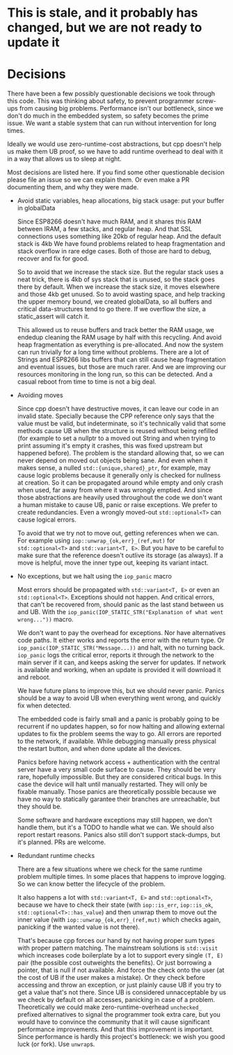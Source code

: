 
# This is stale, and it probably has changed, but we are not ready to update it

# Decisions

There have been a few possibly questionable decisions we took through this code. This was thinking about safety, to prevent programmer screw-ups from causing big problems. Performance isn't our bottleneck, since we don't do much in the embedded system, so safety becomes the prime issue. We want a stable system that can run without intervention for long times.

Ideally we would use zero-runtime-cost abstractions, but cpp doesn't help us make them UB proof, so we have to add runtime overhead to deal with it in a way that allows us to sleep at night.

Most decisions are listed here. If you find some other questionable decision please file an issue so we can explain them. Or even make a PR documenting them, and why they were made.

- Avoid static variables, heap allocations, big stack usage: put your buffer in globalData

    Since ESP8266 doesn't have much RAM, and it shares this RAM between IRAM, a few stacks, and regular heap. And that SSL connections uses something like 20kb of regular heap. And the default stack is 4kb We have found problems related to heap fragmentation and stack overflow in rare edge cases. Both of those are hard to debug, recover and fix for good.

    So to avoid that we increase the stack size. But the regular stack uses a neat trick, there is 4kb of sys stack that is unused, so the stack goes there by default. When we increase the stack size, it moves elsewhere and those 4kb get unused. So to avoid wasting space, and help tracking the upper memory bound, we created globalData, so all buffers and critical data-structures tend to go there. If we overflow the size, a static_assert will catch it.

    This allowed us to reuse buffers and track better the RAM usage, we endedup cleaning the RAM usage by half with this recycling. And avoid heap fragmentation as everything is pre-allocated. And now the system can run trivially for a long time without problems. There are a lot of Strings and ESP8266 libs buffers that can still cause heap fragmentation and eventual issues, but those are much rarer. And we are improving our resources monitoring in the long run, so this can be detected. And a casual reboot from time to time is not a big deal.

- Avoiding moves

    Since cpp doesn't have destructive moves, it can leave our code in an invalid state. Specially because the CPP reference only says that the value must be valid, but indeterminate, so it's technically valid that some methods cause UB when the structure is reused without being refilled (for example to set a nullptr to a moved out String and when trying to print assuming it's empty it crashes, this was fixed upstream but happened before). The problem is the standard allowing that, so we can never depend on moved out objects being sane. And even when it makes sense, a nulled `std::{unique,shared}_ptr`, for example, may cause logic problems because it generally only is checked for nullness at creation. So it can be propagated around while empty and only crash when used, far away from where it was wrongly emptied. And since those abstractions are heavily used throughout the code we don't want a human mistake to cause UB, panic or raise exceptions. We prefer to create redundancies. Even a wrongly moved-out `std::optional<T>` can cause logical errors.

    To avoid that we try not to move out, getting references when we can. For example using `iop::unwrap_{ok,err}_(ref,mut)` for `std::optional<T>` and `std::variant<T, E>`. But you have to be careful to make sure that the reference doesn't outlive its storage (as always). If a move is helpful, move the inner type out, keeping its variant intact.

- No exceptions, but we halt using the `iop_panic` macro

    Most errors should be propagated with `std::variant<T, E>` or even an `std::optional<T>`. Exceptions should not happen. And critical errors, that can't be recovered from, should panic as the last stand between us and UB. With the `iop_panic(IOP_STATIC_STR("Explanation of what went wrong..."))` macro.

    We don't want to pay the overhead for exceptions. Nor have alternatives code paths. It either works and reports the error with the return type. Or `iop_panic(IOP_STATIC_STR("Message...))` and halt, with no turning back. `iop_panic` logs the critical error, reports it through the network to the main server if it can, and keeps asking the server for updates. If network is available and working, when an update is provided it will download it and reboot.

    We have future plans to improve this, but we should never panic. Panics should be a way to avoid UB when everything went wrong, and quickly fix when detected.

    The embedded code is fairly small and a panic is probably going to be recurrent if no updates happen, so for now halting and allowing external updates to fix the problem seems the way to go. All errors are reported to the network, if available. While debugging manually press physical the restart button, and when done update all the devices.

    Panics before having network access + authentication with the central server have a very small code surface to cause. They should be very rare, hopefully impossible. But they are considered critical bugs. In this case the device will halt until manually restarted. They will only be fixable manually. Those panics are theoretically possible because we have no way to statically garantee their branches are unreachable, but they should be.

    Some software and hardware exceptions may still happen, we don't handle them, but it's a TODO to handle what we can. We should also report restart reasons. Panics also still don't support stack-dumps, but it's planned. PRs are welcome.

- Redundant runtime checks

    There are a few situations where we check for the same runtime problem multiple times. In some places that happens to improve logging. So we can know better the lifecycle of the problem.
    
    It also happens a lot with `std::variant<T, E>` and `std::optional<T>`, because we have to check their state (with `iop::is_err`, `iop::is_ok`, `std::optional<T>::has_value`) and then unwrap them to move out the inner value (with `iop::unwrap_{ok,err}_(ref,mut)` which checks again, panicking if the wanted value is not there).
    
    That's because cpp forces our hand by not having proper sum types with proper pattern matching. The mainstream solutions is `std::visit` which increases code boilerplate by a lot to support every single `(T, E)` pair (the possible cost outweights the benefits). Or just borrowing a pointer, that is null if not available. And force the check onto the user (at the cost of UB if the user makes a mistake). Or they check before accessing and throw an exception, or just plainly cause UB if you try to get a value that's not there. Since UB is considered unnacceptable by us we check by default on all accesses, panicking in case of a problem. Theoretically we could make zero-runtime-overhead `unchecked_` prefixed alternatives to signal the programmer took extra care, but you would have to convince the community that it will cause significant performance improvements. And that this improvement is important. Since performance is hardly this project's bottleneck: we wish you good luck (or fork). Use `unwrap`s.